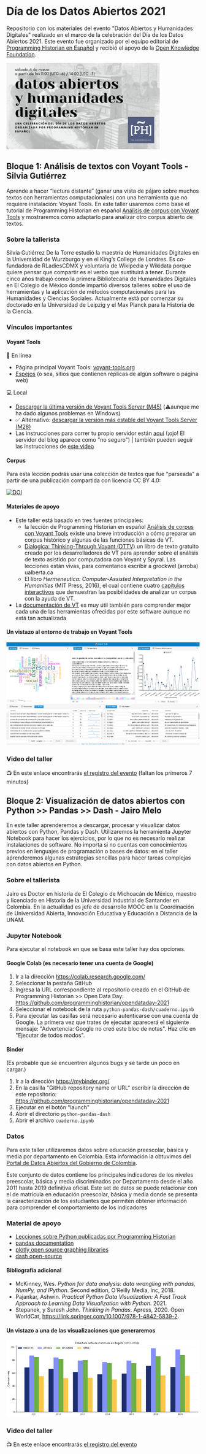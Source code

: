 # Día de los Datos Abiertos 2021
Repositorio con los materiales del evento "Datos Abiertos y Humanidades Digitales" realizado en el marco de la celebración del Día de los Datos Abiertos 2021. Este evento fue organizado por el equipo editorial de [Programming Historian en Español](https://programminghistorian.org/es/equipo-de-proyecto#programming-historian-en-espa%C3%B1ol) y recibió el apoyo de la [Open Knowledge Foundation](https://blog.okfn.org/2021/02/12/meet-the-organisations-receiving-open-data-day-2021-mini-grants/). 

<img src="open-data-day-2021.png" alt= "imagen promocional del evento" width="400"/>

## Bloque 1: Análisis de textos con Voyant Tools - Silvia Gutiérrez

Aprende a hacer “lectura distante” (ganar una vista de pájaro sobre muchos textos con herramientas computacionales) con una herramienta que no requiere instalación: Voyant Tools. En este taller usaremos como base el tutorial de Programming Historian en español [Análisis de corpus con Voyant Tools](https://doi.org/10.46430/phes0043) y mostraremos cómo adaptarlo para analizar otro corpus abierto de textos.


### Sobre la tallerista

Silvia Gutiérrez De la Torre estudió la maestría de Humanidades Digitales en la Universidad de Wurzburgo y en el King’s College de Londres. Es co-fundadora de RLadiesCDMX y voluntaria de Wikipedia y Wikidata porque quiere pensar que compartir es el verbo que sustituirá a tener. Durante cinco años trabajó como la primera Bibliotecaria de Humanidades Digitales en El Colegio de México donde impartió diversos talleres sobre el uso de herramientas y la aplicación de métodos computacionales para las Humanidades y Ciencias Sociales. Actualmente está por comenzar su doctorado en la Universidad de Leipzig y el Max Planck para la Historia de la Ciencia.

### Vínculos importantes

#### Voyant Tools

:wrench: En línea

* Página principal Voyant Tools: [voyant-tools.org](https://voyant-tools.org/)
* [Espejos](https://voyant-tools.org/docs/#!/guide/mirrors) (o sea, sitios que contienen réplicas de algún software o página web)

:computer: Local

* [Descargar la última versión de Voyant Tools Server (M45)](https://github.com/sgsinclair/VoyantServer/releases/tag/2.4.0-M45) (:warning:aunque me ha dado algunos problemas en Windows)
* :white_check_mark: Alternativo: [descargar la versión más estable del Voyant Tools Server (M28)](https://github.com/sgsinclair/VoyantServer/releases/tag/2.4.0-M28)
* Las instrucciones para correr tu propio servidor están [aquí](https://digihum.mcgill.ca/voyant/resources/run-your-own/voyant-server/) (¡ojo! El servidor del blog aparece como "no seguro") | también pueden seguir las instrucciones de [este video](https://www.youtube.com/watch?v=8e7M8NqGyF4)

#### Corpus

Para esta lección podrás usar una colección de textos que fue "parseada" a partir de una publicación compartida con licencia CC BY 4.0:

[![DOI](https://zenodo.org/badge/DOI/10.5281/zenodo.4586947.svg)](https://doi.org/10.5281/zenodo.4586947)


#### Materiales de apoyo

* Este taller está basado en tres fuentes principales:
  * la lección de Programming Historian en español [Análisis de corpus con Voyant Tools](https://doi.org/10.46430/phes0043) existe una breve introducción a cómo preparar un corpus histórico y algunas de las funciones básicas de VT.
  * [Dialogica: Thinking-Through Voyant (DTTV)](https://sgsinclair.github.io/dialogica/) un libro de texto gratuito creado por los desarrolladores de VT para aprender sobre el análisis de texto asistido por computadora con Voyant y Spyral. Las lecciones están vivas, para comentarios escribir a grockwel (arroba) ualberta.ca
  * El libro _Hermeneutica: Computer-Assisted Interpretation in the Humanities_ (MIT Press, 2016), el cual contiene cuatro [capítulos interactivos](http://hermeneuti.ca/) que demuestran las posibilidades de analizar un corpus con la ayuda de VT.
* La [documentación de VT](https://voyant-tools.org/docs/#!/guide/start) es muy útil también para comprender mejor cada una de las herramientas ofrecidas por este software aunque no está tan actualizada

#### Un vistazo al entorno de trabajo en Voyant Tools

<img src="voyant-tools.png" alt= "el entorno de trabajo en voyant tools"/>

### Video del taller

📺 En este enlace encontrarás [el registro del evento](https://puc.zoom.us/rec/share/5tJm4_rjMBHmZ7GdNW4L0g_6rSgTLkqKdt-l19Dg1keRIlkOximbo023guCQ3ECg.LEkxoKLdubMF6YWB?startTime=1615051517000) (faltan los primeros 7 minutos)

## Bloque 2: Visualización de datos abiertos con Python >> Pandas >> Dash - Jairo Melo

En este taller aprenderemos a descargar, procesar y visualizar datos abiertos con Python, Pandas y Dash. Utilizaremos la herramienta Jupyter Notebook para hacer los ejercicios, por lo que no es necesario realizar instalaciones de software. No importa si no cuentas con conocimientos previos en lenguajes de programación o bases de datos: en el taller aprenderemos algunas estrategias sencillas para hacer tareas complejas con datos abiertos en Python. 

### Sobre el tallerista
Jairo es Doctor en historia de El Colegio de Michoacán de México, maestro y licenciado en Historia de la Universidad Industrial de Santander en Colombia. En la actualidad es jefe de desarrollo MOOC en la Coordinación de Universidad Abierta, Innovación Educativa y Educación a Distancia de la UNAM.

### Jupyter Notebook

Para ejecutar el notebook en que se basa este taller hay dos opciones.

#### Google Colab (es necesario tener una cuenta de Google)

1. Ir a la dirección https://colab.research.google.com/
2. Seleccionar la pestaña GitHub
3. Ingresa la URL correspondiente al repositorio creado en el GitHub de Programming Historian >> Open Data Day: https://github.com/programminghistorian/opendataday-2021
4. Seleccionar el notebook de la ruta `python-pandas-dash/cuaderno.ipynb`
5. Para ejecutar las casillas será necesario autenticarse con una cuenta de Google. La primera vez que trates de ejecutar aparecerá el siguiente mensaje: "Advertencia: Google no creó este bloc de notas". Haz clic en "Ejecutar de todos modos".

#### Binder
(Es probable que se encuentren algunos bugs y se tarde un poco en cargar.)

1. Ir a la dirección https://mybinder.org/
2. En la casilla "GitHub repository name or URL" escribir la dirección de este repositorio: https://github.com/programminghistorian/opendataday-2021 
3. Ejecutar en el botón "launch"
4. Abrir el directorio `python-pandas-dash`
5. Abrir el archivo `cuaderno.ipynb`

### Datos
Para este taller utilizaremos datos sobre educación preescolar, básica y media por departamento en Colombia. Esta información la obtuvimos del [Portal de Datos Abiertos del Gobierno de Colombia](https://www.datos.gov.co/Educaci-n/MEN_ESTADISTICAS_EN_EDUCACION_EN_PREESCOLAR-B-SICA/ji8i-4anb).

Este conjunto de datos contiene los principales indicadores de los niveles preescolar, básica y media discriminados por Departamento desde el año 2011 hasta 2019 definitiva oficial. Este set de datos se puede relacionar con el de matrícula en educación preescolar, básica y media donde se presenta la caracterización de los estudiantes que permiten obtener información para comprender el comportamiento de los indicadores

### Material de apoyo

* [Lecciones sobre Python publicadas por Programming Historian](https://programminghistorian.org/es/lecciones/?topic=python)
* [pandas documentation](https://pandas.pydata.org/pandas-docs/stable/index.html)
* [plotly open source graphing libraries](https://plotly.com/python/)
* [dash open-source](https://dash.plotly.com/)

#### Bibliografía adicional

* McKinney, Wes. *Python for data analysis: data wrangling with pandas, NumPy, and IPython*. Second edition, O’Reilly Media, Inc, 2018.
* Pajankar, Ashwin. *Practical Python Data Visualization: A Fast Track Approach to Learning Data Visualization with Python*. 2021.
* Stepanek, y Suresh John. *Thinking in Pandas*. Apress, 2020. Open WorldCat, https://link.springer.com/10.1007/978-1-4842-5839-2.

#### Un vistazo a una de las visualizaciones que generaremos

<img src="cobertura-educacion.png" alt= "gráfico de barras sobre la cobertura en educación en colombia"/>

### Video del taller

📺 En este enlace encontrarás [el registro del evento](https://puc.zoom.us/rec/share/Ez1zMsu6Ym88Ban8Hej1kacm2xkzA2Dzq2mAWB8KjywC0jk2VJH1arTYXwpzpnRJ.elBwkEDS-9G6vhCz?startTime=1615064717000)

